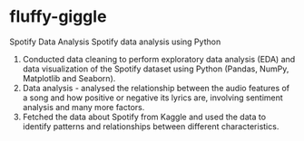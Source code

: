 # fluffy-giggle
Spotify Data Analysis
Spotify data analysis using Python

1. Conducted data cleaning to perform exploratory data analysis (EDA) and data visualization of the Spotify dataset using Python (Pandas, NumPy, Matplotlib and Seaborn).
2. Data analysis - analysed the relationship between the audio features of a song and how positive or negative its lyrics are, involving sentiment analysis and many more factors.
3. Fetched the data about Spotify from Kaggle and used the data to identify patterns and relationships between different characteristics.
